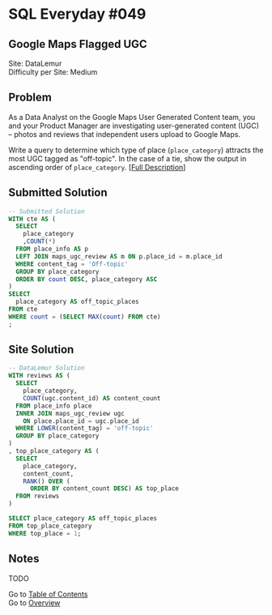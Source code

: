 # SQL Everyday \#049

## Google Maps Flagged UGC

Site: DataLemur\
Difficulty per Site: Medium

## Problem

As a Data Analyst on the Google Maps User Generated Content team, you and your Product Manager are investigating user-generated content (UGC) – photos and reviews that independent users upload to Google Maps.

Write a query to determine which type of place (`place_category`) attracts the most UGC tagged as "off-topic". In the case of a tie, show the output in ascending order of `place_category`. [[Full Description](https://datalemur.com/questions/off-topic-maps-ugc)]

## Submitted Solution

```sql
-- Submitted Solution
WITH cte AS (
  SELECT
    place_category
    ,COUNT(*)
  FROM place_info AS p
  LEFT JOIN maps_ugc_review AS m ON p.place_id = m.place_id
  WHERE content_tag = 'Off-topic'
  GROUP BY place_category
  ORDER BY count DESC, place_category ASC
)
SELECT
  place_category AS off_topic_places
FROM cte
WHERE count = (SELECT MAX(count) FROM cte)
;
```

## Site Solution

```sql
-- DataLemur Solution 
WITH reviews AS (
  SELECT
    place_category,
    COUNT(ugc.content_id) AS content_count
  FROM place_info place
  INNER JOIN maps_ugc_review ugc
    ON place.place_id = ugc.place_id
  WHERE LOWER(content_tag) = 'off-topic'
  GROUP BY place_category
)
, top_place_category AS (
  SELECT
    place_category,
    content_count,
    RANK() OVER (
      ORDER BY content_count DESC) AS top_place
  FROM reviews
)

SELECT place_category AS off_topic_places
FROM top_place_category
WHERE top_place = 1;
```

## Notes

TODO

Go to [Table of Contents](/README.md#contents)\
Go to [Overview](/README.md)
